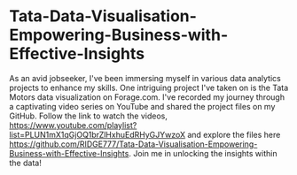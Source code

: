 # Tata-Data-Visualisation-Empowering-Business-with-Effective-Insights

As an avid jobseeker, I've been immersing myself in various data analytics projects to enhance my skills. 
One intriguing project I've taken on is the Tata Motors data visualization on Forage.com. 
I've recorded my journey through a captivating video series on YouTube and shared the project files on my GitHub. 
Follow the link to watch the videos, https://www.youtube.com/playlist?list=PLUN1mX1qGjOQ1brZlHxhuEdRHyGJYwzoX and explore the files here https://github.com/RIDGE777/Tata-Data-Visualisation-Empowering-Business-with-Effective-Insights. 
Join me in unlocking the insights within the data!
